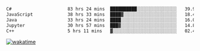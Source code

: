 <!--START_SECTION:waka-->

```txt
C#                     83 hrs 24 mins  ██████████░░░░░░░░░░░░░░░   39.99 %
JavaScript             38 hrs 33 mins  ████▓░░░░░░░░░░░░░░░░░░░░   18.49 %
Java                   33 hrs 24 mins  ████░░░░░░░░░░░░░░░░░░░░░   16.02 %
Jupyter                30 hrs 57 mins  ███▓░░░░░░░░░░░░░░░░░░░░░   14.84 %
C++                    5 hrs 11 mins   ▓░░░░░░░░░░░░░░░░░░░░░░░░   02.49 %
```

<!--END_SECTION:waka-->
[![wakatime](https://wakatime.com/badge/user/6c2f442e-41b4-42e3-bc06-d5d8203ad1da.svg)](https://wakatime.com/@6c2f442e-41b4-42e3-bc06-d5d8203ad1da)
